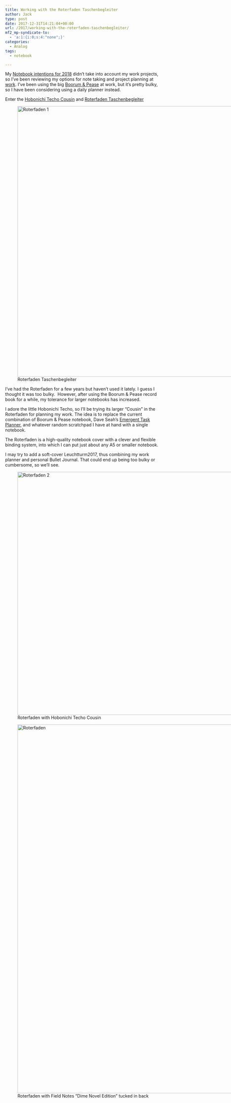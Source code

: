 ```yaml
---
title: Working with the Roterfaden Taschenbegleiter
author: Jack
type: post
date: 2017-12-31T14:21:04+00:00
url: /2017/working-with-the-roterfaden-taschenbegleiter/
mf2_mp-syndicate-to:
  - 'a:1:{i:0;s:4:"none";}'
categories:
  - Analog
tags:
  - notebook

---
```

My [Notebook intentions for 2018][1] didn’t take into account my work projects, so I&#8217;ve been reviewing my options for note taking and project planning at [work][2]. I’ve been using the big [Boorum & Pease][3] at work, but it’s pretty bulky, so I have been considering using a daily planner instead.

Enter the [Hobonichi Techo Cousin][4] and [Roterfaden Taschenbegleiter][5]

<figure style="width: 1024px" class="wp-caption alignnone"><img title="Roterfaden (1).jpg" src="https://jack.baty.net/wp-content/uploads/2017/12/Roterfaden-1.jpg" alt="Roterfaden 1" width="1024" height="876" border="0" /><figcaption class="wp-caption-text">Roterfaden Taschenbegleiter</figcaption></figure>

I’ve had the Roterfaden for a few years but haven’t used it lately. I guess I thought it was too bulky.  However, after using the Boorum & Pease record book for a while, my tolerance for larger notebooks has increased.

I adore the little Hobonichi Techo, so I’ll be trying its larger “Cousin” in the Roterfaden for planning my work. The idea is to replace the current combination of Boorum & Pease notebook, Dave Seah’s [Emergent Task Planner][6], and whatever random scratchpad I have at hand with a single notebook.

The Roterfaden is a high-quality notebook cover with a clever and flexible binding system, into which I can put just about any A5 or smaller notebook.

I may try to add a soft-cover Leuchtturm2017, thus combining my work planner and personal Bullet Journal. That could end up being too bulky or cumbersome, so we’ll see.

<figure style="width: 1024px" class="wp-caption alignnone"><img title="Roterfaden (2).jpg" src="https://jack.baty.net/wp-content/uploads/2017/12/Roterfaden-2.jpg" alt="Roterfaden 2" width="1024" height="787" border="0" /><figcaption class="wp-caption-text">Roterfaden with Hobonichi Techo Cousin</figcaption></figure>

<figure style="width: 1024px" class="wp-caption alignnone"><img title="Roterfaden.jpg" src="https://jack.baty.net/wp-content/uploads/2017/12/Roterfaden.jpg" alt="Roterfaden" width="1024" height="1194" border="0" /><figcaption class="wp-caption-text">Roterfaden with Field Notes &#8220;Dime Novel Edition&#8221; tucked in back</figcaption></figure>

 [1]: https://jack.baty.net/2017/paper-notebook-intentions-for-2018/
 [2]: https://fusionary.com
 [3]: https://www.amazon.com/gp/product/B00006IBTL/ref=oh_aui_search_detailpage?ie=UTF8&psc=1
 [4]: https://www.1101.com/store/techo/en/2018/pc/all_about/cousin/
 [5]: https://www.baum-kuchen.net/collections/roterfaden/products/roterfaden-dark-brown
 [6]: http://davidseah.com/node/the-emergent-task-planner/